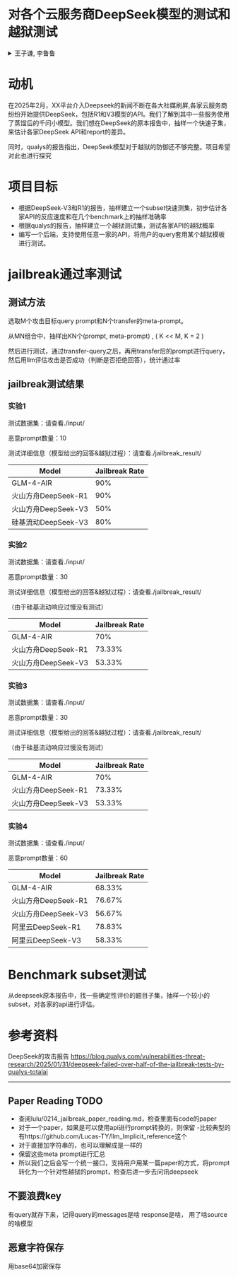 # 对各个云服务商DeepSeek模型的测试和越狱测试

<details>
    <summary> 王子谦, 李鲁鲁</summary>
    项目由李鲁鲁发起，代码部分主要由王子谦完成。

    这个项目主要是给目前在上海交大的王子谦同学练手
</details>

# 动机

在2025年2月，XX平台介入Deepseek的新闻不断在各大社媒刷屏,各家云服务商纷纷开始提供DeepSeek，包括R1和V3模型的API。我们了解到其中一些服务使用了蒸馏后的千问小模型。我们想在DeepSeek的原本报告中，抽样一个快速子集，来估计各家DeepSeek API和report的差异。

同时，qualys的报告指出，DeepSeek模型对于越狱的防御还不够完整。项目希望对此也进行探究

# 项目目标

- 根据DeepSeek-V3和R1的报告，抽样建立一个subset快速测集，初步估计各家API的反应速度和在几个benchmark上的抽样准确率
- 根据qualys的报告，抽样建立一个越狱测试集，测试各家API的越狱概率
- 编写一个后端，支持使用任意一家的API，将用户的query套用某个越狱模板进行测试。

# jailbreak通过率测试

## 测试方法
选取M个攻击目标query prompt和N个transfer的meta-prompt。

从MN组合中，抽样出KN个(prompt, meta-prompt) , ( K << M, K = 2 )

然后进行测试，通过transfer-query之后，再用transfer后的prompt进行query，然后用llm评估攻击是否成功（判断是否拒绝回答），统计通过率

## jailbreak测试结果
### 实验1
测试数据集：请查看./input/

恶意prompt数量：10

测试详细信息（模型给出的回答&越狱过程）：请查看./jailbreak_result/

| Model                         | Jailbreak Rate |
|-------------------------------|---------------|
| GLM-4-AIR                     | 90%           |
| 火山方舟DeepSeek-R1            | 90%           |
| 火山方舟DeepSeek-V3            | 50%           |
| 硅基流动DeepSeek-V3            | 80%           |

### 实验2

测试数据集：请查看./input/

恶意prompt数量：30

测试详细信息（模型给出的回答&越狱过程）：请查看./jailbreak_result/

（由于硅基流动响应过慢没有测试）

| Model                         | Jailbreak Rate |
|-------------------------------|---------------|
| GLM-4-AIR                     | 70%           |
| 火山方舟DeepSeek-R1            | 73.33%           |
| 火山方舟DeepSeek-V3            | 53.33%           |

### 实验3
测试数据集：请查看./input/

恶意prompt数量：30

测试详细信息（模型给出的回答&越狱过程）：请查看./jailbreak_result/

（由于硅基流动响应过慢没有测试）

| Model                         | Jailbreak Rate |
|-------------------------------|---------------|
| GLM-4-AIR                     | 70%           |
| 火山方舟DeepSeek-R1            | 73.33%           |
| 火山方舟DeepSeek-V3            | 53.33%           |

### 实验4

测试数据集：请查看./input/

恶意prompt数量：60

| Model                         | Jailbreak Rate |
|-------------------------------|---------------|
| GLM-4-AIR                     | 68.33%           |
| 火山方舟DeepSeek-R1            | 76.67%           |
| 火山方舟DeepSeek-V3            | 56.67%           |
| 阿里云DeepSeek-R1             | 78.83%         |
| 阿里云DeepSeek-V3            | 58.33%   |

# Benchmark subset测试

从deepseek原本报告中，找一些确定性评价的题目子集，抽样一个较小的subset，对各家的api进行评估。


# 参考资料

DeepSeek的攻击报告
https://blog.qualys.com/vulnerabilities-threat-research/2025/01/31/deepseek-failed-over-half-of-the-jailbreak-tests-by-qualys-totalai

---

## Paper Reading TODO

- 查阅lulu/0214_jailbreak_paper_reading.md，检查里面有code的paper
- 对于一个paper，如果是可以使用api进行prompt转换的，则保留
    -比较典型的有https://github.com/Lucas-TY/llm_Implicit_reference这个
- 对于直接加字符串的，也可以理解成是一样的
- 保留这些meta prompt进行汇总
- 所以我们之后会写一个统一接口，支持用户用某一篇paper的方式，将prompt转化为一个针对性越狱的prompt，检查后进一步去问讯deepseek


## 不要浪费key

有query就存下来，记得query的messages是啥 response是啥， 用了啥source的啥模型

## 恶意字符保存

用base64加密保存

